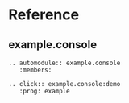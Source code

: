 # Reference

## example.console

``` {eval-rst}
.. automodule:: example.console
   :members:
```

``` {eval-rst}
.. click:: example.console:demo
   :prog: example
```